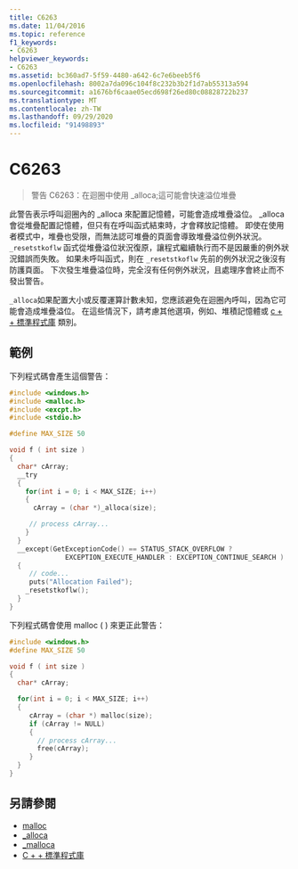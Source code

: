 ```yaml
---
title: C6263
ms.date: 11/04/2016
ms.topic: reference
f1_keywords:
- C6263
helpviewer_keywords:
- C6263
ms.assetid: bc360ad7-5f59-4480-a642-6c7e6beeb5f6
ms.openlocfilehash: 8002a7da096c104f8c232b3b2f1d7ab55313a594
ms.sourcegitcommit: a1676bf6caae05ecd698f26ed80c08828722b237
ms.translationtype: MT
ms.contentlocale: zh-TW
ms.lasthandoff: 09/29/2020
ms.locfileid: "91498893"
---
```

# <a name="c6263"></a>C6263

> 警告 C6263：在迴圈中使用 _alloca;這可能會快速溢位堆疊

此警告表示呼叫迴圈內的 _alloca 來配置記憶體，可能會造成堆疊溢位。 _alloca 會從堆疊配置記憶體，但只有在呼叫函式結束時，才會釋放記憶體。 即使在使用者模式中，堆疊也受限，而無法認可堆疊的頁面會導致堆疊溢位例外狀況。 `_resetstkoflw` 函式從堆疊溢位狀況復原，讓程式繼續執行而不是因嚴重的例外狀況錯誤而失敗。 如果未呼叫函式，則在 `_resetstkoflw` 先前的例外狀況之後沒有防護頁面。 下次發生堆疊溢位時，完全沒有任何例外狀況，且處理序會終止而不發出警告。

`_alloca`如果配置大小或反覆運算計數未知，您應該避免在迴圈內呼叫，因為它可能會造成堆疊溢位。 在這些情況下，請考慮其他選項，例如、堆積記憶體或 [c + + 標準程式庫](../standard-library/cpp-standard-library-reference.md) 類別。

## <a name="example"></a>範例

下列程式碼會產生這個警告：

```cpp
#include <windows.h>
#include <malloc.h>
#include <excpt.h>
#include <stdio.h>

#define MAX_SIZE 50

void f ( int size )
{
  char* cArray;
  __try
  {
    for(int i = 0; i < MAX_SIZE; i++)
    {
      cArray = (char *)_alloca(size);

     // process cArray...
    }
  }
  __except(GetExceptionCode() == STATUS_STACK_OVERFLOW ?
              EXCEPTION_EXECUTE_HANDLER : EXCEPTION_CONTINUE_SEARCH )
  {
     // code...
     puts("Allocation Failed");
    _resetstkoflw();
  }
}
```

下列程式碼會使用 malloc ( ) 來更正此警告：

```cpp
#include <windows.h>
#define MAX_SIZE 50

void f ( int size )
{
  char* cArray;

  for(int i = 0; i < MAX_SIZE; i++)
  {
     cArray = (char *) malloc(size);
     if (cArray != NULL)
     {
       // process cArray...
       free(cArray);
     }
  }
}
```

## <a name="see-also"></a>另請參閱

- [malloc](../c-runtime-library/reference/malloc.md)
- [_alloca](../c-runtime-library/reference/alloca.md)
- [_malloca](../c-runtime-library/reference/malloca.md)
- [C + + 標準程式庫](../standard-library/cpp-standard-library-reference.md)
